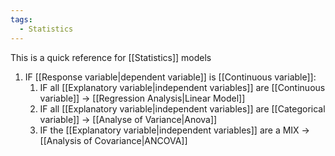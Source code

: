 ```yaml
---
tags:
  - Statistics
---
```

This is a quick reference for [[Statistics]] models

1. IF [[Response variable|dependent variable]] is [[Continuous variable]]:
	1. IF all [[Explanatory variable|independent variables]] are [[Continuous variable]] -> [[Regression Analysis|Linear Model]]
	2. IF all [[Explanatory variable|independent variables]] are [[Categorical variable]] -> [[Analyse of Variance|Anova]]
	3. IF the [[Explanatory variable|independent variables]] are a MIX -> [[Analysis of Covariance|ANCOVA]]
 
 
